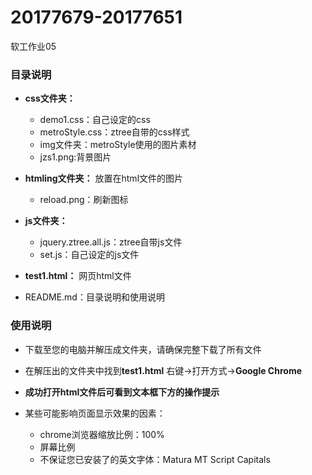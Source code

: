 # 20177679-20177651
软工作业05
### 目录说明
- **css文件夹：**
    - demo1.css：自己设定的css
    - metroStyle.css：ztree自带的css样式
    - img文件夹：metroStyle使用的图片素材 
    - jzs1.png:背景图片
- **htmling文件夹：** 放置在html文件的图片
    - reload.png：刷新图标
    
- **js文件夹：**
    - jquery.ztree.all.js：ztree自带js文件
    - set.js：自己设定的js文件
    
- **test1.html：** 网页html文件

- README.md：目录说明和使用说明

### 使用说明
- 下载至您的电脑并解压成文件夹，请确保完整下载了所有文件

- 在解压出的文件夹中找到**test1.html** 右键→打开方式→**Google Chrome**

- **成功打开html文件后可看到文本框下方的操作提示**

- 某些可能影响页面显示效果的因素：
    - chrome浏览器缩放比例：100%
    - 屏幕比例
    - 不保证您已安装了的英文字体：Matura MT Script Capitals
